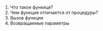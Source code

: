 1. Что такое функиця?
2. Чем функция отличается от процедуры?
3. Вызов функции
4. Возвращаемые параметры